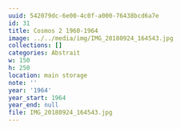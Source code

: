 ```yaml
---
uuid: 542079dc-6e00-4c0f-a000-76438bcd6a7e
id: 31
title: Cosmos 2 1960-1964
image: ../../media/img/IMG_20180924_164543.jpg
collections: []
categories: Abstrait
w: 150
h: 250
location: main storage
note: ''
year: '1964'
year_start: 1964
year_end: null
file: IMG_20180924_164543.jpg
---
```


